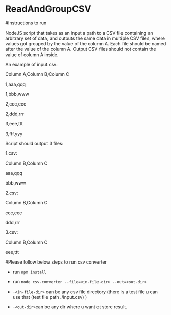 # ReadAndGroupCSV

#Instructions to run

NodeJS script that takes as an input a path to a CSV file containing an arbitrary set of data, and outputs the same data in multiple CSV files, where values got grouped by the value of the column A. Each file should be named after the value of the column A. Output CSV files should not contain the value of column A inside.

An example of input.csv:

Column A,Column B,Column C

1,aaa,qqq

1,bbb,www

2,ccc,eee

2,ddd,rrr

3,eee,ttt

3,fff,yyy

Script should output 3 files:

1.csv:

Column B,Column C

aaa,qqq

bbb,www

2.csv:

Column B,Column C

ccc,eee

ddd,rrr

3.csv:

Column B,Column C

eee,ttt


#Please follow below steps to run csv converter

- run `npm install` 

- run `node csv-converter --file=<in-file-dir> --out=<out-dir>`

- -`<in-file-dir>` can be any csv file directory (there is a test file u can use that (test file path ./input.csv) )

- -`<out-dir>`can be any dir where u want ot store result.

